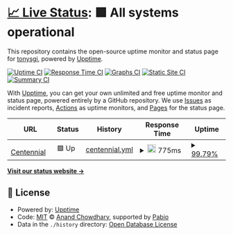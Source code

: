 # [📈 Live Status](https://tonysgi.github.io/webcheck-uptime): <!--live status--> **🟩 All systems operational**

This repository contains the open-source uptime monitor and status page for [tonysgi](https://tonysgi.github.io/webcheck-uptime), powered by [Upptime](https://github.com/upptime/upptime).

[![Uptime CI](https://github.com/tonysgi/webcheck-uptime/workflows/Uptime%20CI/badge.svg)](https://github.com/tonysgi/webcheck-uptime/actions?query=workflow%3A%22Uptime+CI%22)
[![Response Time CI](https://github.com/tonysgi/webcheck-uptime/workflows/Response%20Time%20CI/badge.svg)](https://github.com/tonysgi/webcheck-uptime/actions?query=workflow%3A%22Response+Time+CI%22)
[![Graphs CI](https://github.com/tonysgi/webcheck-uptime/workflows/Graphs%20CI/badge.svg)](https://github.com/tonysgi/webcheck-uptime/actions?query=workflow%3A%22Graphs+CI%22)
[![Static Site CI](https://github.com/tonysgi/webcheck-uptime/workflows/Static%20Site%20CI/badge.svg)](https://github.com/tonysgi/webcheck-uptime/actions?query=workflow%3A%22Static+Site+CI%22)
[![Summary CI](https://github.com/tonysgi/webcheck-uptime/workflows/Summary%20CI/badge.svg)](https://github.com/tonysgi/webcheck-uptime/actions?query=workflow%3A%22Summary+CI%22)

With [Upptime](https://upptime.js.org), you can get your own unlimited and free uptime monitor and status page, powered entirely by a GitHub repository. We use [Issues](https://github.com/tonysgi/webcheck-uptime/issues) as incident reports, [Actions](https://github.com/tonysgi/webcheck-uptime/actions) as uptime monitors, and [Pages](https://tonysgi.github.io/webcheck-uptime) for the status page.

<!--start: status pages-->
<!-- This summary is generated by Upptime (https://github.com/upptime/upptime) -->
<!-- Do not edit this manually, your changes will be overwritten -->
<!-- prettier-ignore -->
| URL | Status | History | Response Time | Uptime |
| --- | ------ | ------- | ------------- | ------ |
| <img alt="" src="https://icons.duckduckgo.com/ip3/www.centennialcollege.ca.ico" height="13"> [Centennial](https://www.centennialcollege.ca) | 🟩 Up | [centennial.yml](https://github.com/tonysgi/webcheck-upptime/commits/HEAD/history/centennial.yml) | <details><summary><img alt="Response time graph" src="./graphs/centennial/response-time-week.png" height="20"> 775ms</summary><br><a href="https://tonysgi.github.io/webcheck-uptime/history/centennial"><img alt="Response time 379" src="https://img.shields.io/endpoint?url=https%3A%2F%2Fraw.githubusercontent.com%2Ftonysgi%2Fwebcheck-upptime%2FHEAD%2Fapi%2Fcentennial%2Fresponse-time.json"></a><br><a href="https://tonysgi.github.io/webcheck-uptime/history/centennial"><img alt="24-hour response time 896" src="https://img.shields.io/endpoint?url=https%3A%2F%2Fraw.githubusercontent.com%2Ftonysgi%2Fwebcheck-upptime%2FHEAD%2Fapi%2Fcentennial%2Fresponse-time-day.json"></a><br><a href="https://tonysgi.github.io/webcheck-uptime/history/centennial"><img alt="7-day response time 775" src="https://img.shields.io/endpoint?url=https%3A%2F%2Fraw.githubusercontent.com%2Ftonysgi%2Fwebcheck-upptime%2FHEAD%2Fapi%2Fcentennial%2Fresponse-time-week.json"></a><br><a href="https://tonysgi.github.io/webcheck-uptime/history/centennial"><img alt="30-day response time 591" src="https://img.shields.io/endpoint?url=https%3A%2F%2Fraw.githubusercontent.com%2Ftonysgi%2Fwebcheck-upptime%2FHEAD%2Fapi%2Fcentennial%2Fresponse-time-month.json"></a><br><a href="https://tonysgi.github.io/webcheck-uptime/history/centennial"><img alt="1-year response time 379" src="https://img.shields.io/endpoint?url=https%3A%2F%2Fraw.githubusercontent.com%2Ftonysgi%2Fwebcheck-upptime%2FHEAD%2Fapi%2Fcentennial%2Fresponse-time-year.json"></a></details> | <details><summary><a href="https://tonysgi.github.io/webcheck-uptime/history/centennial">99.79%</a></summary><a href="https://tonysgi.github.io/webcheck-uptime/history/centennial"><img alt="All-time uptime 99.99%" src="https://img.shields.io/endpoint?url=https%3A%2F%2Fraw.githubusercontent.com%2Ftonysgi%2Fwebcheck-upptime%2FHEAD%2Fapi%2Fcentennial%2Fuptime.json"></a><br><a href="https://tonysgi.github.io/webcheck-uptime/history/centennial"><img alt="24-hour uptime 98.56%" src="https://img.shields.io/endpoint?url=https%3A%2F%2Fraw.githubusercontent.com%2Ftonysgi%2Fwebcheck-upptime%2FHEAD%2Fapi%2Fcentennial%2Fuptime-day.json"></a><br><a href="https://tonysgi.github.io/webcheck-uptime/history/centennial"><img alt="7-day uptime 99.79%" src="https://img.shields.io/endpoint?url=https%3A%2F%2Fraw.githubusercontent.com%2Ftonysgi%2Fwebcheck-upptime%2FHEAD%2Fapi%2Fcentennial%2Fuptime-week.json"></a><br><a href="https://tonysgi.github.io/webcheck-uptime/history/centennial"><img alt="30-day uptime 99.92%" src="https://img.shields.io/endpoint?url=https%3A%2F%2Fraw.githubusercontent.com%2Ftonysgi%2Fwebcheck-upptime%2FHEAD%2Fapi%2Fcentennial%2Fuptime-month.json"></a><br><a href="https://tonysgi.github.io/webcheck-uptime/history/centennial"><img alt="1-year uptime 99.99%" src="https://img.shields.io/endpoint?url=https%3A%2F%2Fraw.githubusercontent.com%2Ftonysgi%2Fwebcheck-upptime%2FHEAD%2Fapi%2Fcentennial%2Fuptime-year.json"></a></details>

<!--end: status pages-->

[**Visit our status website →**](https://tonysgi.github.io/webcheck-uptime)

## 📄 License

- Powered by: [Upptime](https://github.com/upptime/upptime)
- Code: [MIT](./LICENSE) © [Anand Chowdhary](https://anandchowdhary.com), supported by [Pabio](https://pabio.com)
- Data in the `./history` directory: [Open Database License](https://opendatacommons.org/licenses/odbl/1-0/)
